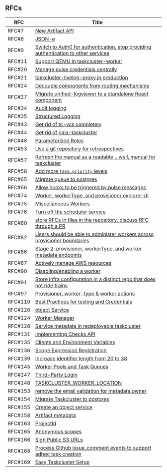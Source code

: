 ## RFCs

<!-- GENERATED -->
| RFC     | Title                                                                                                                                                                             |
| ------- | --------------------------------------------------------------------------------------------------------------------------------------------------------------------------------- |
| RFC#7   | [New Artifact API](0007-New-Artifact-API.md)                                                                                                                                      |
| RFC#8   | [JSON-e](0008-JSON-e.md)                                                                                                                                                          |
| RFC#9   | [Switch to Auth0 for authentication, stop providing authentication to other services](0009-Switch-to-Auth0-for-authentication-stop-providing-authentication-to-other-services.md) |
| RFC#11  | [Support QEMU in taskcluster-worker](0011-Support-QEMU-in-taskcluster-worker.md)                                                                                                  |
| RFC#20  | [Manage pulse credentials centrally](0020-Manage-pulse-credentials-centrally.md)                                                                                                  |
| RFC#21  | [taskcluster-livelog-proxy in production](0021-taskcluster-livelog-proxy-in-production.md)                                                                                        |
| RFC#24  | [Decouple components from routing mechanisms](0024-Decouple-components-from-routing-mechanisms.md)                                                                                |
| RFC#27  | [Migrate unified-logviewer to a standalone React component](0027-Migrate-unified-logviewer-to-a-standalone-React-component.md)                                                    |
| RFC#34  | [Audit logging](0034-Audit-logging.md)                                                                                                                                            |
| RFC#35  | [Structured Logging](0035-structured-logging.md)                                                                                                                                  |
| RFC#43  | [Get rid of tc-vcs completely](0043-Get-rid-of-tc-vcs-completely.md)                                                                                                              |
| RFC#44  | [Get rid of gaia-taskcluster](0044-Get-rid-of-gaia-taskcluster.md)                                                                                                                |
| RFC#48  | [Parameterized Roles](0048-Parameterized-Roles.md)                                                                                                                                |
| RFC#53  | [Use a git repository for retrospectives](0053-Use-a-git-repository-for-retrospectives.md)                                                                                        |
| RFC#57  | [Refresh the manual as a readable .. well, manual for taskcluster](0057-Refresh-the-manual-as-a-readable-well-manual-for-taskcluster.md)                                          |
| RFC#58  | [Add more `task.priority` levels](0058-Add-more-task-priority-levels.md)                                                                                                          |
| RFC#65  | [Migrate queue to postgres](0065-Migrate-queue-to-postgres.md)                                                                                                                    |
| RFC#66  | [Allow hooks to be triggered by pulse messages](0066-Allow-hooks-to-be-triggered-by-pulse-messages.md)                                                                            |
| RFC#74  | [Worker, workerType, and provisioner explorer UI](0074-Worker-workerType-and-provisioner-explorer-UI.md)                                                                          |
| RFC#75  | [Miscellaneous Workers](0075-Miscellaneous-Workers.md)                                                                                                                            |
| RFC#76  | [Turn off the scheduler service](0076-Turn-off-the-scheduler-service.md)                                                                                                          |
| RFC#80  | [store RFCs in files in the repository, discuss RFC through a PR](0080-store-RFCs-in-files-in-the-repository-discuss-RFC-through-a-PR.md)                                         |
| RFC#82  | [Users should be able to administer workers across provisioner boundaries](0082-Users-should-be-able-to-administer-workers-across-provisioner-boundaries.md)                      |
| RFC#86  | [Stage 2: provisioner, workerType, and worker metadata endpoints](0086-Stage-2-provisioner-workerType-and-worker-metadata-endpoints.md)                                           |
| RFC#87  | [Actively manage AWS resources](0087-Actively-manage-AWS-resources.md)                                                                                                            |
| RFC#90  | [Disabling/enabling a worker](0090-Disabling-enabling-a-worker.md)                                                                                                                |
| RFC#91  | [Store infra configuration in a distinct repo that does not ride trains](0091-Store-infra-configuration-in-a-distinct-repo-that-does-not-ride-trains.md)                          |
| RFC#97  | [Provisioner, worker-type & worker actions](0097-Provisioner-worker-type-worker-actions.md)                                                                                       |
| RFC#110 | [Best Practices for testing and Credentials](0110-Best-practices-for-testing-and-credentials.md)                                                                                  |
| RFC#120 | [object Service](0120-artifact-service.md)                                                                                                                                        |
| RFC#124 | [Worker Manager](0124-worker-manager.md)                                                                                                                                          |
| RFC#128 | [Service metadata in redeployable taskcluster](0128-redeployable-clients.md)                                                                                                      |
| RFC#131 | [Implementing Checks API](0131-Implementing-Checks-API-in-tc-github-while-preserving-Statuses-API.md)                                                                             |
| RFC#135 | [Clients and Environment Variables](0135-client-env-vars.md)                                                                                                                      |
| RFC#136 | [Scope Expression Registration](0136-scope-expression-registration.md)                                                                                                            |
| RFC#139 | [Increase identifier length from 20 to 38](0139-longer-identifiers.md)                                                                                                            |
| RFC#145 | [Worker Pools and Task Queues](0145-workerpoolid-taskqueueid.md)                                                                                                                  |
| RFC#147 | [Third-Party Login](0147-third-party-login.md)                                                                                                                                    |
| RFC#148 | [TASKCLUSTER_WORKER_LOCATION](0148-taskcluster-worker-location.md)                                                                                                                |
| RFC#153 | [remove the email validation for metadata.owner](0153-remove-email-validation-for-metadata-owner.md)                                                                              |
| RFC#154 | [Migrate Taskcluster to postgres](0154-Migrate-taskcluster-to-postgres.md)                                                                                                        |
| RFC#155 | [Create an object service](Create-object-service.md)                                                                                                                              |
| RFC#158 | [Artifact metadata](0158-artifact-metadata.md)                                                                                                                                    |
| RFC#163 | [ProjectId](0163-project-id.md)                                                                                                                                                   |
| RFC#165 | [Anonymous scopes](0165-Anonymous-scopes.md)                                                                                                                                      |
| RFC#166 | [Sign Public S3 URLs](0166-Sign-public-S3-urls.md)                                                                                                                                |
| RFC#168 | [Process Github issue_comment events to support adhoc task creation](0168-Trigger-Tests-Based-on-PR-Comments.md)                                                                  |
| RFC#169 | [Easy Taskcluster Setup](0169-Easy-Taskcluster-setup.md)                                                                                                                          |
